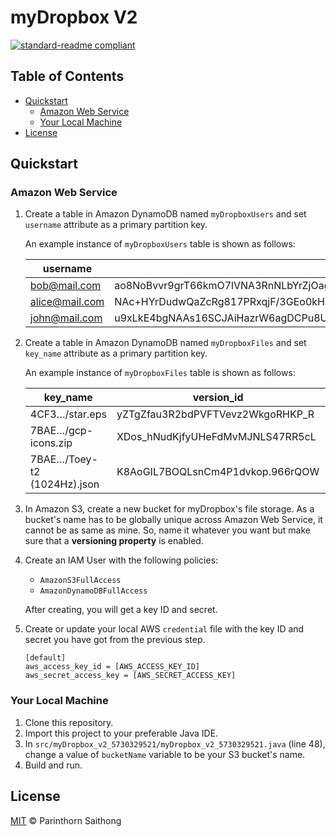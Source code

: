# myDropbox V2

[![standard-readme compliant](https://img.shields.io/badge/readme%20style-standard-brightgreen.svg?style=flat-square)](https://github.com/RichardLitt/standard-readme)

## Table of Contents

- [Quickstart](#quickstart)
	- [Amazon Web Service](#amazon-web-service)
  - [Your Local Machine](#your-local-machine)
- [License](#license)

## Quickstart

### Amazon Web Service

1. Create a table in Amazon DynamoDB named `myDropboxUsers` and set `username` attribute as a primary partition key. 
    
    An example instance of `myDropboxUsers` table is shown as follows:
    
    | username | password | uid |
    |----------------|-------------------------------------------------------------------------------------------|----------------------------------|
    | bob@mail.com | ao8NoBvvr9grT66kmO7lVNA3RnNLbYrZjOaghnUfs58=$ZOuMkNhtu8nMkJRS/BpJ5ybAmHBXS3JuQQaUazVhNB0= | 97C712AA60976209AE6D1C741B1338D3 |
    | alice@mail.com | NAc+HYrDudwQaZcRg817PRxqjF/3GEo0kHayPOwL5ZU=$QFtw0X5aHxPmItmB6l+DwMM7pAo0/qN7xplbFawUxHc= | 7BAE794AE414A192DA370A24B80CD55A |
    | john@mail.com | u9xLkE4bgNAAs16SCJAiHazrW6agDCPu8UacX6sYnAU=$tm2cWwCaiboKG6oM1pwdbuoexkwiwYH0Kl65gcuOaXM= | 4CF38BD6AC1546139696F852BB3625CA |

2. Create a table in Amazon DynamoDB named `myDropboxFiles` and set `key_name` attribute as a primary partition key. 
    
    An example instance of `myDropboxFiles` table is shown as follows:

    | key_name | version_id | owner | shared_by | file_size | last_modified_time |
    |-----------------------------|----------------------------------|----------------------------------|----------------------------------------------------------------------------|-----------|--------------------|
    | 4CF3…/star.eps | yZTgZfau3R2bdPVFTVevz2WkgoRHKP_R | 4CF38BD6AC1546139696F852BB3625CA | {“7BAE794AE414A192DA370A24B80CD55A"} | 3179 | 1519644167000 |
    | 7BAE…/gcp-icons.zip | XDos_hNudKjfyUHeFdMvMJNLS47RR5cL | 7BAE794AE414A192DA370A24B80CD55A | {"4CF38BD6AC1546139696F852BB3625CA", "97C712AA60976209AE6D1C741B1338D3"} | 787303 | 1519664332000 |
    | 7BAE…/Toey-t2 (1024Hz).json | K8AoGIL7BOQLsnCm4P1dvkop.966rQOW | 7BAE794AE414A192DA370A24B80CD55A |  | 1281 | 1519664369000 |

3. In Amazon S3, create a new bucket for myDropbox's file storage. As a bucket's name has to be globally unique across Amazon Web Service, it cannot be as same as mine. So, name it whatever you want but make sure that a **versioning property** is enabled.

4. Create an IAM User with the following policies:
    - `AmazonS3FullAccess`
    - `AmazonDynamoDBFullAccess`
    
    After creating, you will get a key ID and secret.

5. Create or update your local AWS `credential` file with the key ID and secret you have got from the previous step.
    ```
    [default]
    aws_access_key_id = [AWS_ACCESS_KEY_ID]
    aws_secret_access_key = [AWS_SECRET_ACCESS_KEY]
    ```

### Your Local Machine

1. Clone this repository.
2. Import this project to your preferable Java IDE.
3. In `src/myDropbox_v2_5730329521/myDropbox_v2_5730329521.java` (line 48), change a value of `bucketName` variable to be your S3 bucket's name.
4. Build and run.

## License

[MIT](LICENSE) © Parinthorn Saithong